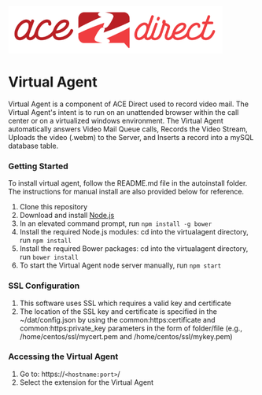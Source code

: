 ![](adsmall.png)

# Virtual Agent  

Virtual Agent is a component of ACE Direct used to record video mail. The Virtual Agent's intent is to run on an unattended browser within the call center or on a virtualized windows environment. The Virtual Agent automatically answers Video Mail Queue calls, Records the Video Stream, Uploads the video (.webm) to the Server, and Inserts a record into a mySQL database table.  

### Getting Started
To install virtual agent, follow the README.md file in the autoinstall folder. The instructions for manual install are also provided below for reference.
1. Clone this repository
1. Download and install [Node.js](https://nodejs.org/en/)
1. In an elevated command prompt, run `npm install -g bower`
1. Install the required Node.js modules: cd into the virtualagent directory, run `npm install`
1. Install the required Bower packages: cd into the virtualagent directory, run `bower install`
1. To start the Virtual Agent node server manually, run `npm start`

### SSL Configuration
1. This software uses SSL which requires a valid key and certificate
1. The location of the SSL key and certificate is specified in the ~/dat/config.json by using the common:https:certificate and common:https:private_key parameters in the form of folder/file (e.g., /home/centos/ssl/mycert.pem and /home/centos/ssl/mykey.pem)

### Accessing the Virtual Agent
1. Go to: https://`<hostname:port>`/
1. Select the extension for the Virtual Agent
